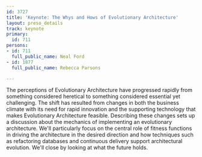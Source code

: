 ```yaml
---
id: 3727
title: 'Keynote: The Whys and Hows of Evolutionary Architecture'
layout: preso_details
track: keynote
primary:
  id: 711
persons:
- id: 711
  full_public_name: Neal Ford
- id: 1877
  full_public_name: Rebecca Parsons

---
```

The perceptions of Evolutionary Architecture have progressed rapidly from something considered heretical to something considered essential yet challenging. The shift has resulted from changes in both the business climate with its need for rapid innovation and the supporting technology that makes Evolutionary Architecture feasible. Describing these changes sets up a discussion about the mechanics of implementing an evolutionary architecture. We'll particularly focus on the central role of fitness functions in driving the architecture in the desired direction and how techniques such as refactoring databases and continuous delivery support architectural evolution. We'll close by looking at what the future holds. 